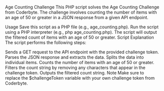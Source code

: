 Age Counting Challenge
This PHP script solves the Age Counting Challenge from Coderbyte. The challenge involves counting the number of items with an age of 50 or greater in a JSON response from a given API endpoint.

Usage
Save this script as a PHP file (e.g., age_counting.php).
Run the script using a PHP interpreter (e.g., php age_counting.php).
The script will output the filtered count of items with an age of 50 or greater.
Script Explanation
The script performs the following steps:

Sends a GET request to the API endpoint with the provided challenge token.
Parses the JSON response and extracts the data.
Splits the data into individual items.
Counts the number of items with an age of 50 or greater.
Filters the count string by removing any characters that appear in the challenge token.
Outputs the filtered count string.
Note
Make sure to replace the $challengeToken variable with your own challenge token from Coderbyte.
